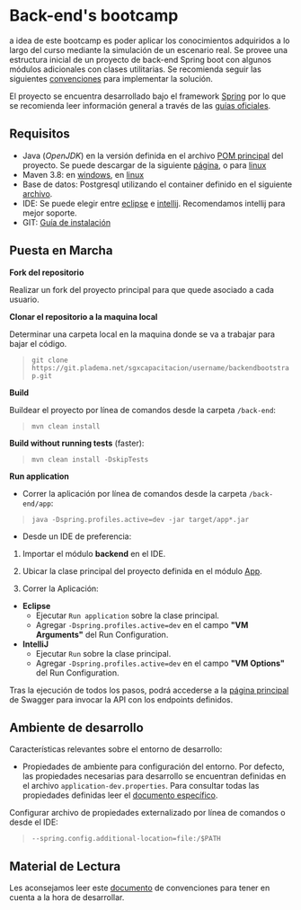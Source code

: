 # Back-end's bootcamp

a idea de este bootcamp es poder aplicar los conocimientos adquiridos a lo largo del curso mediante la simulación de un escenario real. Se provee una estructura inicial de un proyecto de back-end Spring boot con algunos módulos adicionales con clases utilitarias.
Se recomienda seguir las siguientes [convenciones]() para implementar la solución.

El proyecto se encuentra desarrollado bajo el framework [Spring](https://spring.io/) por lo que se recomienda leer información general a través de las [guías oficiales](https://spring.io/guides).

## Requisitos

* Java (*OpenJDK*) en la versión definida en el archivo [POM principal](./back-end/pom-parent.xml) del proyecto. Se puede descargar de la siguiente [página](https://adoptopenjdk.net/), o para [linux](https://linuxize.com/post/install-java-on-ubuntu-18-04/) 
* Maven 3.8: en [windows](https://maven.apache.org/download.cgi), en [linux](https://linuxize.com/post/how-to-install-apache-maven-on-ubuntu-18-04/)
* Base de datos: Postgresql utilizando el container definido en el siguiente [archivo](./docker-compose.yml).
* IDE: Se puede elegir entre [eclipse](https://www.eclipse.org/downloads/) e [intellij](https://www.jetbrains.com/es-es/idea/download/#section=linux). Recomendamos intellij para mejor soporte.
* GIT: [Guía de instalación](https://www.atlassian.com/es/git/tutorials/install-git)

## Puesta en Marcha

**Fork del repositorio**

Realizar un fork del proyecto principal para que quede asociado a cada usuario.


**Clonar el repositorio a la maquina local**

Determinar una carpeta local en la maquina donde se va a trabajar para bajar el código.


>```git clone https://git.pladema.net/sgxcapacitacion/username/backendbootstrap.git```

**Build**

Buildear el proyecto por línea de comandos desde la carpeta `/back-end`:

>```mvn clean install```

**Build without running tests** (faster):

>```mvn clean install -DskipTests```

**Run application**

- Correr la aplicación por línea de comandos desde la carpeta `/back-end/app`:
> `java -Dspring.profiles.active=dev -jar target/app*.jar`

- Desde un IDE de preferencia:

1. Importar el módulo **backend** en el IDE.

2. Ubicar la clase principal del proyecto definida en el módulo [App](app/pom.xml#L20).
3. Correr la Aplicación:

- **Eclipse**
    - Ejecutar `Run application` sobre la clase principal.
    - Agregar `-Dspring.profiles.active=dev` en el campo **"VM Arguments"** del Run Configuration.
- **IntelliJ**
    - Ejecutar `Run` sobre la clase principal.
    - Agregar `-Dspring.profiles.active=dev` en el campo **"VM Options"** del Run Configuration.

Tras la ejecución de todos los pasos, podrá accederse a la [página principal](http://localhost:8080/api/swagger-ui/index.html#) de Swagger para invocar la API con los endpoints definidos.


## Ambiente de desarrollo

Características relevantes sobre el entorno de desarrollo:

- Propiedades de ambiente para configuración del entorno. Por defecto, las propiedades necesarias para desarrollo se encuentran definidas en el archivo `application-dev.properties`. Para consultar todas las propiedades definidas leer el [documento específico](../properties.md).

Configurar archivo de propiedades externalizado por línea de comandos o desde el IDE:

>```--spring.config.additional-location=file:/$PATH```


## Material de Lectura

Les aconsejamos leer este [documento](convenciones.md) de convenciones para tener en cuenta a la hora de desarrollar.

    
